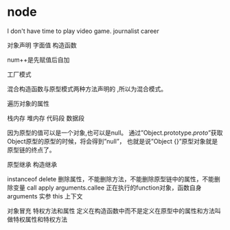 # node

I don't have time to play video game.
journalist career

对象声明
字面值
构造函数

 num++是先赋值后自加

工厂模式

混合构造函数与原型模式两种方法声明的 ,所以为混合模式。

遍历对象的属性

栈内存
堆内存
代码段
数据段

因为原型的值可以是一个对象,也可以是null。
通过”Object.prototype._proto_”获取Object原型的原型的时候，将会得到”null”，
也就是说”Object {}”原型对象就是原型链的终点了。

原型继承
构造继承

instanceof
delete 删除属性，不能删除方法，不能删除原型链中的属性，不能删除变量
call
apply
arguments.callee 正在执行的function对象，函数自身
arguments 实参
this 上下文

对象冒充
特权方法和属性
定义在构造函数中而不是定义在原型中的属性和方法叫做特权属性和特权方法
